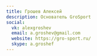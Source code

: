 ```yaml
---
title: Грошев Алексей
description: Основатель GroSport
social:
  vk: alexgroshev
  email: a.groshev@gmail.com
  website: https://gro-sport.ru/
  skype: a.groshef
---
```

